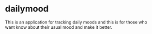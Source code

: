 # dailymood
This is an application for tracking daily moods and this is for those who want know about their usual mood and make it better.
